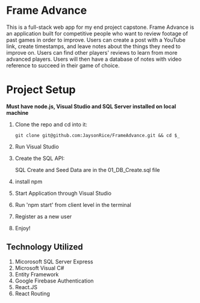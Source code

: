 # Frame Advance

This is a full-stack web app for my end project capstone. Frame Advance is an application built for
competitive people who want to review
footage of past games in order to improve.
Users can create a post with a YouTube
link, create timestamps, and leave notes
about the things they need to improve on. Users can find
other players' reviews to learn from more
advanced players. Users will then have a
database of notes with video reference to
succeed in their game of choice.


# Project Setup

**Must have node.js, Visual Studio and SQL Server installed on local machine**

1. Clone the repo and cd into it:

   `git clone git@github.com:JaysonRice/FrameAdvance.git && cd $_`

1. Run Visual Studio

1. Create the SQL API:

   SQL Create and Seed Data are in the 01_DB_Create.sql file

1. install npm

1. Start Application through Visual Studio

1. Run 'npm start' from client level in the terminal

1. Register as a new user

1. Enjoy!

## Technology Utilized

1. Micorosoft SQL Server Express
1. Microsoft Visual C#
1. Entity Framework
1. Google Firebase Authentication
1. React.JS
1. React Routing
